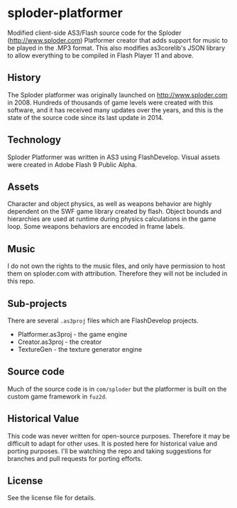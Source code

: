 # sploder-platformer

Modified client-side AS3/Flash source code for the Sploder (http://www.sploder.com) Platformer creator that adds support for music to be played in the .MP3 format. This also modifies as3corelib's JSON library to allow everything to be compiled in Flash Player 11 and above.

## History

The Sploder platformer was originally launched on http://www.sploder.com in 2008. Hundreds of thousands of game levels were created with this software, and it has received many updates over the years, and this is the state of the source code since its last update in 2014.

## Technology

Sploder Platformer was written in AS3 using FlashDevelop. Visual assets were created in Adobe Flash 9 Public Alpha.

## Assets

Character and object physics, as well as weapons behavior are highly dependent on the SWF game library created by flash. Object bounds and hierarchies are used at runtime during physics calculations in the game loop. Some weapons behaviors are encoded in frame labels.

## Music

I do not own the rights to the music files, and only have permission to host them on sploder.com with attribution. Therefore they will not be included in this repo.

## Sub-projects

There are several `.as3proj` files which are FlashDevelop projects.

- Platformer.as3proj - the game engine
- Creator.as3proj - the creator
- TextureGen - the texture generator engine

## Source code

Much of the source code is in `com/sploder` but the platformer is built on the custom game framework in `fuz2d`.

## Historical Value

This code was never written for open-source purposes. Therefore it may be difficult to adapt for other uses. It is posted here for historical value and porting purposes. I'll be watching the repo and taking suggestions for branches and pull requests for porting efforts.

## License

See the license file for details.
